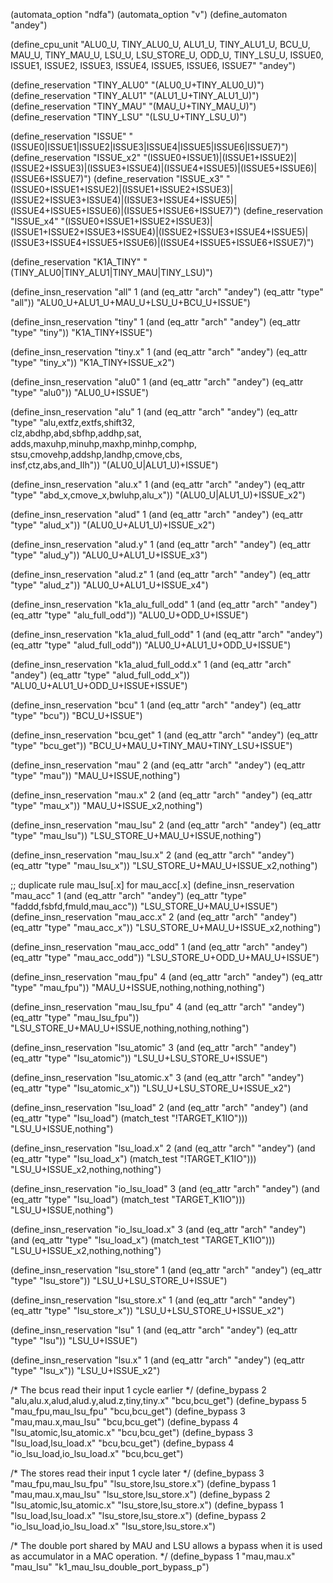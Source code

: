 (automata_option "ndfa")
(automata_option "v")
(define_automaton "andey")

(define_cpu_unit
  "ALU0_U, TINY_ALU0_U, ALU1_U, TINY_ALU1_U, BCU_U, MAU_U, TINY_MAU_U, LSU_U, LSU_STORE_U, ODD_U, TINY_LSU_U, ISSUE0, ISSUE1, ISSUE2, ISSUE3, ISSUE4, ISSUE5, ISSUE6, ISSUE7"
  "andey")

(define_reservation "TINY_ALU0" "(ALU0_U+TINY_ALU0_U)")
(define_reservation "TINY_ALU1" "(ALU1_U+TINY_ALU1_U)")
(define_reservation "TINY_MAU" "(MAU_U+TINY_MAU_U)")
(define_reservation "TINY_LSU" "(LSU_U+TINY_LSU_U)")

(define_reservation "ISSUE" "(ISSUE0|ISSUE1|ISSUE2|ISSUE3|ISSUE4|ISSUE5|ISSUE6|ISSUE7)")
(define_reservation "ISSUE_x2" "(ISSUE0+ISSUE1)|(ISSUE1+ISSUE2)|(ISSUE2+ISSUE3)|(ISSUE3+ISSUE4)|(ISSUE4+ISSUE5)|(ISSUE5+ISSUE6)|(ISSUE6+ISSUE7)")
(define_reservation "ISSUE_x3" "(ISSUE0+ISSUE1+ISSUE2)|(ISSUE1+ISSUE2+ISSUE3)|(ISSUE2+ISSUE3+ISSUE4)|(ISSUE3+ISSUE4+ISSUE5)|(ISSUE4+ISSUE5+ISSUE6)|(ISSUE5+ISSUE6+ISSUE7)")
(define_reservation "ISSUE_x4" "(ISSUE0+ISSUE1+ISSUE2+ISSUE3)|(ISSUE1+ISSUE2+ISSUE3+ISSUE4)|(ISSUE2+ISSUE3+ISSUE4+ISSUE5)|(ISSUE3+ISSUE4+ISSUE5+ISSUE6)|(ISSUE4+ISSUE5+ISSUE6+ISSUE7)")

(define_reservation "K1A_TINY" "(TINY_ALU0|TINY_ALU1|TINY_MAU|TINY_LSU)")


(define_insn_reservation "all" 1 (and (eq_attr "arch" "andey")
                                      (eq_attr "type" "all"))
                         "ALU0_U+ALU1_U+MAU_U+LSU_U+BCU_U+ISSUE")

(define_insn_reservation "tiny" 1  (and (eq_attr "arch" "andey")
                                        (eq_attr "type" "tiny"))
                         "K1A_TINY+ISSUE")

(define_insn_reservation "tiny.x" 1  (and (eq_attr "arch" "andey")
                                          (eq_attr "type" "tiny_x"))
                         "K1A_TINY+ISSUE_x2")

(define_insn_reservation "alu0" 1  (and (eq_attr "arch" "andey")
                                        (eq_attr "type" "alu0"))
                         "ALU0_U+ISSUE")

(define_insn_reservation "alu" 1  (and (eq_attr "arch" "andey")
                                       (eq_attr "type" "alu,extfz,extfs,shift32,\
                                           clz,abdhp,abd,sbfhp,addhp,sat,\
                                           adds,maxuhp,minuhp,maxhp,minhp,comphp,\
                                           stsu,cmovehp,addshp,landhp,cmove,cbs,\
                                           insf,ctz,abs,and_Ilh"))
                         "(ALU0_U|ALU1_U)+ISSUE")

(define_insn_reservation "alu.x" 1  (and (eq_attr "arch" "andey")
                                         (eq_attr "type" "abd_x,cmove_x,bwluhp,alu_x"))
                         "(ALU0_U|ALU1_U)+ISSUE_x2")

(define_insn_reservation "alud" 1  (and (eq_attr "arch" "andey")
                                        (eq_attr "type" "alud_x"))
                         "(ALU0_U+ALU1_U)+ISSUE_x2")

(define_insn_reservation "alud.y" 1  (and (eq_attr "arch" "andey")
                                          (eq_attr "type" "alud_y"))
                         "ALU0_U+ALU1_U+ISSUE_x3")

(define_insn_reservation "alud.z" 1  (and (eq_attr "arch" "andey")
                                          (eq_attr "type" "alud_z"))
                         "ALU0_U+ALU1_U+ISSUE_x4")

(define_insn_reservation "k1a_alu_full_odd" 1  (and (eq_attr "arch" "andey")
                                               (eq_attr "type" "alu_full_odd"))
                         "ALU0_U+ODD_U+ISSUE")

(define_insn_reservation "k1a_alud_full_odd" 1  (and (eq_attr "arch" "andey")
                                                (eq_attr "type" "alud_full_odd"))
                         "ALU0_U+ALU1_U+ODD_U+ISSUE")

(define_insn_reservation "k1a_alud_full_odd.x" 1  (and (eq_attr "arch" "andey")
                                                       (eq_attr "type" "alud_full_odd_x"))
                         "ALU0_U+ALU1_U+ODD_U+ISSUE+ISSUE")


(define_insn_reservation "bcu" 1  (and (eq_attr "arch" "andey")
                                       (eq_attr "type" "bcu"))
                         "BCU_U+ISSUE")

(define_insn_reservation "bcu_get" 1  (and (eq_attr "arch" "andey")
                                           (eq_attr "type" "bcu_get"))
                         "BCU_U+MAU_U+TINY_MAU+TINY_LSU+ISSUE")

(define_insn_reservation "mau" 2  (and (eq_attr "arch" "andey")
                                       (eq_attr "type" "mau"))
                         "MAU_U+ISSUE,nothing")

(define_insn_reservation "mau.x" 2  (and (eq_attr "arch" "andey")
                                         (eq_attr "type" "mau_x"))
                         "MAU_U+ISSUE_x2,nothing")

(define_insn_reservation "mau_lsu" 2  (and (eq_attr "arch" "andey")
                                           (eq_attr "type" "mau_lsu"))
                         "LSU_STORE_U+MAU_U+ISSUE,nothing")

(define_insn_reservation "mau_lsu.x" 2  (and (eq_attr "arch" "andey")
                                             (eq_attr "type" "mau_lsu_x"))
                         "LSU_STORE_U+MAU_U+ISSUE_x2,nothing")

;; duplicate rule mau_lsu[.x] for mau_acc[.x]
(define_insn_reservation "mau_acc" 1  (and (eq_attr "arch" "andey")
                                           (eq_attr "type" "faddd,fsbfd,fmuld,mau_acc"))
                         "LSU_STORE_U+MAU_U+ISSUE")
(define_insn_reservation "mau_acc.x" 2  (and (eq_attr "arch" "andey")
                                             (eq_attr "type" "mau_acc_x"))
                         "LSU_STORE_U+MAU_U+ISSUE_x2,nothing")

(define_insn_reservation "mau_acc_odd" 1  (and (eq_attr "arch" "andey")
                                               (eq_attr "type" "mau_acc_odd"))
                         "LSU_STORE_U+ODD_U+MAU_U+ISSUE")

(define_insn_reservation "mau_fpu" 4  (and (eq_attr "arch" "andey")
                                           (eq_attr "type" "mau_fpu"))
                         "MAU_U+ISSUE,nothing,nothing,nothing")

(define_insn_reservation "mau_lsu_fpu" 4  (and (eq_attr "arch" "andey")
                                               (eq_attr "type" "mau_lsu_fpu"))
                         "LSU_STORE_U+MAU_U+ISSUE,nothing,nothing,nothing")

(define_insn_reservation "lsu_atomic" 3  (and (eq_attr "arch" "andey")
                                              (eq_attr "type" "lsu_atomic"))
                         "LSU_U+LSU_STORE_U+ISSUE")

(define_insn_reservation "lsu_atomic.x" 3  (and (eq_attr "arch" "andey")
                                                (eq_attr "type" "lsu_atomic_x"))
                         "LSU_U+LSU_STORE_U+ISSUE_x2")

(define_insn_reservation "lsu_load" 2  (and (eq_attr "arch" "andey")
                                            (and (eq_attr "type" "lsu_load")
                                                 (match_test "!TARGET_K1IO")))
                         "LSU_U+ISSUE,nothing")

(define_insn_reservation "lsu_load.x" 2  (and (eq_attr "arch" "andey")
                                              (and (eq_attr "type" "lsu_load_x")
                                                   (match_test "!TARGET_K1IO")))
                         "LSU_U+ISSUE_x2,nothing,nothing")

(define_insn_reservation "io_lsu_load" 3  (and (eq_attr "arch" "andey")
                                               (and (eq_attr "type" "lsu_load")
                                                    (match_test "TARGET_K1IO")))
                         "LSU_U+ISSUE,nothing")

(define_insn_reservation "io_lsu_load.x" 3  (and (eq_attr "arch" "andey")
                                                 (and (eq_attr "type" "lsu_load_x")
                                                      (match_test "TARGET_K1IO")))
                         "LSU_U+ISSUE_x2,nothing,nothing")

(define_insn_reservation "lsu_store" 1  (and (eq_attr "arch" "andey")
                                             (eq_attr "type" "lsu_store"))
                         "LSU_U+LSU_STORE_U+ISSUE")

(define_insn_reservation "lsu_store.x" 1  (and (eq_attr "arch" "andey")
                                               (eq_attr "type" "lsu_store_x"))
                         "LSU_U+LSU_STORE_U+ISSUE_x2")

(define_insn_reservation "lsu" 1  (and (eq_attr "arch" "andey")
                                       (eq_attr "type" "lsu"))
                         "LSU_U+ISSUE")

(define_insn_reservation "lsu.x" 1  (and (eq_attr "arch" "andey")
                                         (eq_attr "type" "lsu_x"))
                         "LSU_U+ISSUE_x2")

/* The bcus read their input 1 cycle earlier */
(define_bypass 2 "alu,alu.x,alud,alud.y,alud.z,tiny,tiny.x" "bcu,bcu_get")
(define_bypass 5 "mau_fpu,mau_lsu_fpu" "bcu,bcu_get")
(define_bypass 3 "mau,mau.x,mau_lsu" "bcu,bcu_get")
(define_bypass 4 "lsu_atomic,lsu_atomic.x" "bcu,bcu_get")
(define_bypass 3 "lsu_load,lsu_load.x" "bcu,bcu_get")
(define_bypass 4 "io_lsu_load,io_lsu_load.x" "bcu,bcu_get")

/* The stores read their input 1 cycle later */
(define_bypass 3 "mau_fpu,mau_lsu_fpu" "lsu_store,lsu_store.x")
(define_bypass 1 "mau,mau.x,mau_lsu" "lsu_store,lsu_store.x")
(define_bypass 2 "lsu_atomic,lsu_atomic.x" "lsu_store,lsu_store.x")
(define_bypass 1 "lsu_load,lsu_load.x" "lsu_store,lsu_store.x")
(define_bypass 2 "io_lsu_load,io_lsu_load.x" "lsu_store,lsu_store.x")

/* The double port shared by MAU and LSU allows a bypass when it is 
   used as accumulator in a MAC operation. */
(define_bypass 1 "mau,mau.x" "mau_lsu" "k1_mau_lsu_double_port_bypass_p")
